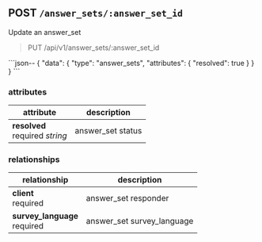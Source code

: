 ## POST `/answer_sets/:answer_set_id`

Update an answer_set

<blockquote class="lang-specific"><p>PUT /api/v1/answer_sets/:answer_set_id</p></blockquote>
```json--
{
  "data": {
    "type": "answer_sets",
    "attributes": {
        "resolved": true
    }
  }
}
```

### attributes

attribute          | description
------------- | -------------
__resolved__<br>required _string_ | answer_set status


### relationships

relationship          | description
------------------------------ | -------------
__client__<br>required | answer_set responder
__survey_language__<br>required  | answer_set survey_language